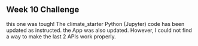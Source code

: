 ## Week 10 Challenge
this one was tough!
The climate_starter Python (Jupyter) code has been updated as instructed.
the App was also updated.  However, I could not find a way to make the last 2 APIs work properly.
